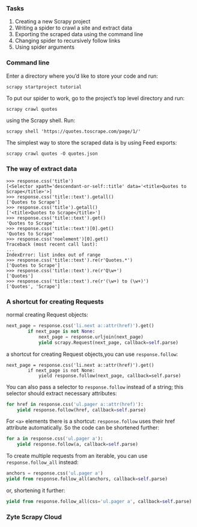 ### Tasks
1. Creating a new Scrapy project
2. Writing a spider to crawl a site and extract data
3. Exporting the scraped data using the command line
4. Changing spider to recursively follow links
5. Using spider arguments

### Command line
Enter a directory where you’d like to store your code and run:

    scrapy startproject tutorial

To put our spider to work, go to the project’s top level directory and run:
    
    scrapy crawl quotes

using the Scrapy shell. Run:

    scrapy shell 'https://quotes.toscrape.com/page/1/'

The simplest way to store the scraped data is by using Feed exports:

    scrapy crawl quotes -O quotes.json

### The way of extract data
    >>> response.css('title')
    [<Selector xpath='descendant-or-self::title' data='<title>Quotes to Scrape</title>'>]
    >>> response.css('title::text').getall()
    ['Quotes to Scrape']
    >>> response.css('title').getall()
    ['<title>Quotes to Scrape</title>']
    >>> response.css('title::text').get()
    'Quotes to Scrape'
    >>> response.css('title::text')[0].get()
    'Quotes to Scrape'
    >>> response.css('noelement')[0].get()
    Traceback (most recent call last):
    ...
    IndexError: list index out of range
    >>> response.css('title::text').re(r'Quotes.*')
    ['Quotes to Scrape']
    >>> response.css('title::text').re(r'Q\w+')
    ['Quotes']
    >>> response.css('title::text').re(r'(\w+) to (\w+)')
    ['Quotes', 'Scrape']

### A shortcut for creating Requests
normal creating Request objects:
```python
next_page = response.css('li.next a::attr(href)').get()
        if next_page is not None:
            next_page = response.urljoin(next_page)
            yield scrapy.Request(next_page, callback=self.parse)
```

a shortcut for creating Request objects,you can use `response.follow`:
```pycon
next_page = response.css('li.next a::attr(href)').get()
        if next_page is not None:
            yield response.follow(next_page, callback=self.parse)
```

You can also pass a selector to `response.follow` instead of a string; this selector should extract necessary attributes:
```python
for href in response.css('ul.pager a::attr(href)'):
    yield response.follow(href, callback=self.parse)
```

For `<a>` elements there is a shortcut: `response.follow` uses their href attribute automatically. So the code can be shortened further:
```python
for a in response.css('ul.pager a'):
    yield response.follow(a, callback=self.parse)
```

To create multiple requests from an iterable, you can use `response.follow_all` instead:
```python
anchors = response.css('ul.pager a')
yield from response.follow_all(anchors, callback=self.parse)
```

or, shortening it further:
```python
yield from response.follow_all(css='ul.pager a', callback=self.parse)
```

### Zyte Scrapy Cloud


